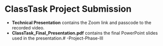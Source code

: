 # ClassTask Project Submission

- **Technical Presentation** contains the Zoom link and passcode to the recorded video.  
- **ClassTask_Final_Presentation.pdf** contains the final PowerPoint slides used in the presentation.# -Project-Phase-III
